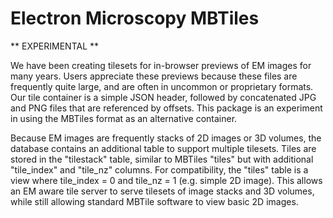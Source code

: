 # Electron Microscopy MBTiles

** EXPERIMENTAL **

We have been creating tilesets for in-browser previews of EM images for many
years. Users appreciate these previews because these files are frequently quite
large, and are often in uncommon or proprietary formats. Our tile container is
a simple JSON header, followed by concatenated JPG and PNG files that are
referenced by offsets. This package is an experiment in using the MBTiles
format as an alternative container.

Because EM images are frequently stacks of 2D images or 3D volumes, the
database contains an additional table to support multiple tilesets. Tiles are
stored in the "tilestack" table, similar to MBTiles "tiles" but with additional
"tile_index" and "tile_nz" columns. For compatibility, the "tiles" table is a
view where tile_index = 0 and tile_nz = 1 (e.g. simple 2D image). This allows
an EM aware tile server to serve tilesets of image stacks and 3D volumes, while
still allowing standard MBTile software to view basic 2D images.
